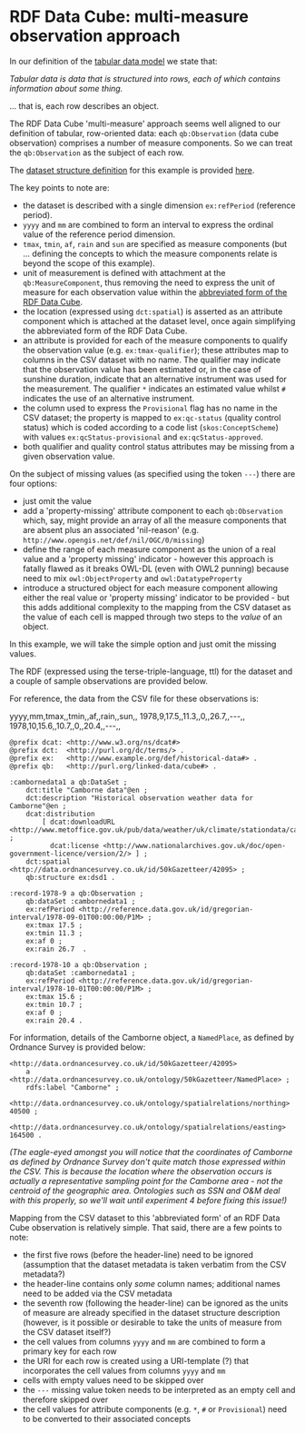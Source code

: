 # RDF Data Cube: multi-measure observation approach #

In our definition of the [tabular data model][tabular-data-model] we state that:

_Tabular data is data that is structured into rows, each of which contains information about some thing._

... that is, each row describes an object. 

[tabular-data-model]: http://www.w3.org/TR/tabular-data-model/

The RDF Data Cube 'multi-measure' approach seems well aligned to our definition of tabular, row-oriented data: each `qb:Observation` (data cube observation) comprises a number of measure components. So we can treat the `qb:Observation` as the subject of each row.

The [dataset structure definition][dsd] for this example is provided [here](data-structure-definition.ttl).

[dsd]: http://www.w3.org/TR/vocab-data-cube/#dsd

The key points to note are:
- the dataset is described with a single dimension `ex:refPeriod` (reference period).
- `yyyy` and `mm` are combined to form an interval to express the ordinal value of the reference period dimension.
- `tmax`, `tmin`, `af`, `rain` and `sun` are specified as measure components (but ... defining the concepts to which the measure components relate is beyond the scope of this example). 
- unit of measurement is defined with attachment at the `qb:MeasureComponent`, thus removing the need to express the unit of measure for each observation value within the [abbreviated form of the RDF Data Cube][qb-abbrev].
- the location (expressed using `dct:spatial`) is asserted as an attribute component which is attached at the dataset level, once again simplifying the abbreviated form of the RDF Data Cube.
- an attribute is provided for each of the measure components to qualify the observation value (e.g. `ex:tmax-qualifier`); these attributes map to columns in the CSV dataset with no name. The qualifier may indicate that the observation value has been estimated or, in the case of sunshine duration, indicate that an alternative instrument was used for the measurement. The qualifier `*` indicates an estimated value whilst `#` indicates the use of an alternative instrument.
- the column used to express the `Provisional` flag has no name in the CSV dataset; the property is mapped to `ex:qc-status` (quality control status) which is coded according to a code list (`skos:ConceptScheme`) with values `ex:qcStatus-provisional` and  `ex:qcStatus-approved`.
- both qualifier and quality control status attributes may be missing from a given observation value.

[qb-abbrev]: http://www.w3.org/TR/vocab-data-cube/#normalize 

On the subject of missing values (as specified using the token `---`) there are four options:
- just omit the value
- add a 'property-missing' attribute component to each `qb:Observation` which, say, might provide an array of all the measure components that are absent plus an associated 'nil-reason' (e.g. `http://www.opengis.net/def/nil/OGC/0/missing`)
- define the range of each measure component as the union of a real value and a 'property missing' indicator - however this approach is fatally flawed as it breaks OWL-DL (even with OWL2 punning) because need to mix `owl:ObjectProperty` and `owl:DatatypeProperty` 
- introduce a structured object for each measure component allowing either the real value or 'property missing' indicator to be provided - but this adds additional complexity to the mapping from the CSV dataset as the value of each cell is mapped through two steps to the _value_ of an object.

In this example, we will take the simple option and just omit the missing values.

The RDF (expressed using the terse-triple-language, ttl) for the dataset and a couple of sample observations are provided below. 

For reference, the data from the CSV file for these observations is:

yyyy,mm,tmax,,tmin,,af,,rain,,sun,,
1978,9,17.5,,11.3,,0,,26.7,,---,,
1978,10,15.6,,10.7,,0,,20.4,,---,,

```
@prefix dcat: <http://www.w3.org/ns/dcat#>
@prefix dct:  <http://purl.org/dc/terms/> .
@prefix ex:   <http://www.example.org/def/historical-data#> .
@prefix qb:   <http://purl.org/linked-data/cube#> .

:cambornedata1 a qb:DataSet ;
    dct:title "Camborne data"@en ;
    dct:description "Historical observation weather data for Camborne"@en ;
    dcat:distribution 
        [ dcat:downloadURL <http://www.metoffice.gov.uk/pub/data/weather/uk/climate/stationdata/cambornedata.txt> ; 
          dcat:license <http://www.nationalarchives.gov.uk/doc/open-government-licence/version/2/> ] ;
    dct:spatial <http://data.ordnancesurvey.co.uk/id/50kGazetteer/42095> ;
    qb:structure ex:dsd1 .

:record-1978-9 a qb:Observation ;
    qb:dataSet :cambornedata1 ;
    ex:refPeriod <http://reference.data.gov.uk/id/gregorian-interval/1978-09-01T00:00:00/P1M> ;
    ex:tmax 17.5 ;
    ex:tmin 11.3 ;
    ex:af 0 ;
    ex:rain 26.7  .

:record-1978-10 a qb:Observation ;
    qb:dataSet :cambornedata1 ;
    ex:refPeriod <http://reference.data.gov.uk/id/gregorian-interval/1978-10-01T00:00:00/P1M> ;
    ex:tmax 15.6 ;
    ex:tmin 10.7 ;
    ex:af 0 ;
    ex:rain 20.4 .
```

For information, details of the Camborne object, a `NamedPlace`, as defined by Ordnance Survey is provided below:

```
<http://data.ordnancesurvey.co.uk/id/50kGazetteer/42095> 
    a <http://data.ordnancesurvey.co.uk/ontology/50kGazetteer/NamedPlace> ;
    rdfs:label "Camborne" ;
    <http://data.ordnancesurvey.co.uk/ontology/spatialrelations/northing> 40500 ;
    <http://data.ordnancesurvey.co.uk/ontology/spatialrelations/easting> 164500 .
``` 

_(The eagle-eyed amongst you will notice that the coordinates of Camborne as defined by Ordnance Survey don't quite match those expressed within the CSV. This is because the location where the observation occurs is actually a representative sampling point for the Camborne area - not the centroid of the geographic area. Ontologies such as SSN and O&M deal with this properly, so we'll wait until experiment 4 before fixing this issue!)_

Mapping from the CSV dataset to this 'abbreviated form' of an RDF Data Cube observation is relatively simple. That said, there are a few points to note:
- the first five rows (before the header-line) need to be ignored (assumption that the dataset metadata is taken verbatim from the CSV metadata?)
- the header-line contains only _some_ column names; additional names need to be added via the CSV metadata
- the seventh row (following the header-line) can be ignored as the units of measure are already specified in the dataset structure description (however, is it possible or desirable to take the units of measure from the CSV dataset itself?)
- the cell values from columns `yyyy` and `mm` are combined to form a primary key for each row
- the URI for each row is created using a URI-template (?) that incorporates the cell values from columns `yyyy` and `mm`
- cells with empty values need to be skipped over
- the `---` missing value token needs to be interpreted as an empty cell and therefore skipped over 
- the cell values for attribute components (e.g. `*`, `#` or `Provisional`) need to be converted to their associated concepts